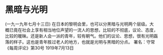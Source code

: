 # 黑暗与光明
(一九一九年七月十三日)
在日本的黎明会里，也可以分黑暗与光明两个层级。大概已竟在社会上享有相当地位声望的一流人的思想，比较的不彻底，议论、态度，比较的暖昧。还是新人会一派的青年，较有朝气。他们的议论、思想，很有光明磊落的样子。这也是青年胜过老人的地方，也就是光明与黑暗的分点。
署名：守常
《每周评论》第30号
1919年7月13日

